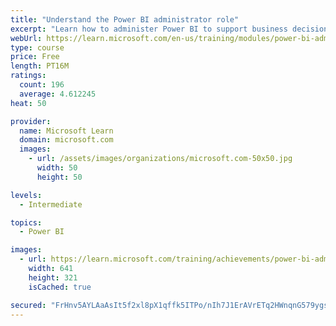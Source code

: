 ```yaml
---
title: "Understand the Power BI administrator role"
excerpt: "Learn how to administer Power BI to support business decisions backed by data."
webUrl: https://learn.microsoft.com/en-us/training/modules/power-bi-admin-intro/
type: course
price: Free
length: PT16M
ratings:
  count: 196
  average: 4.612245
heat: 50

provider:
  name: Microsoft Learn
  domain: microsoft.com
  images:
    - url: /assets/images/organizations/microsoft.com-50x50.jpg
      width: 50
      height: 50

levels:
  - Intermediate

topics:
  - Power BI

images:
  - url: https://learn.microsoft.com/training/achievements/power-bi-admin-intro-social.png
    width: 641
    height: 321
    isCached: true

secured: "FrHnv5AYLAaAsIt5f2xl8pX1qffk5ITPo/nIh7J1ErAVrETq2HWnqnG579ygspVt235mx5lYkCN5/caGZWcNPObTh2yf82A93Baecx8Xxnk/5a07yA6VH+Jh38Dgl0TfxWDlo38tdHVgMU6lz2WkZ05q53HupJJfGtruDPXdgYUsVzDp1ROf90Onzdm1n+L42yT3r9lxmk5dpJ10H+K+1yEhdkOWfkbtMG8k5WORKagIbZTofUz45On78XjOjuVUZmI7fcGa35b74wqYNTSpg3Zf5TR+P3ac3m5AmbuZ0a57hkIsFaMjOIDEmaDlb/nk1rkbgrNXGokEgVWBPWYYEwAIbp8dGS6lBA2ljHDVnHtwoFWWt+uRc8cDnegV+wbTynE/vLL91M/ijOAwVat/d40GYyGCAIQFXrJKROii8rk=;lDP9aDenn1r5RWxit76amQ=="
---
```


